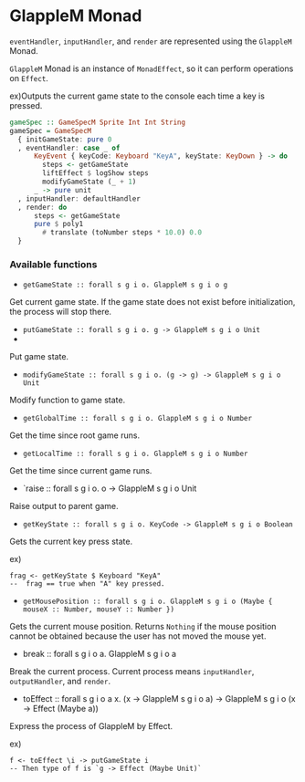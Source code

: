 # GlappleM Monad

`eventHandler`, `inputHandler`, and `render` are represented using the `GlappleM` Monad.

`GlappleM` Monad is an instance of `MonadEffect`, so it can perform operations on `Effect`.

ex)Outputs the current game state to the console each time a key is pressed.

```purescript
gameSpec :: GameSpecM Sprite Int Int String
gameSpec = GameSpecM
  { initGameState: pure 0
  , eventHandler: case _ of
      KeyEvent { keyCode: Keyboard "KeyA", keyState: KeyDown } -> do
        steps <- getGameState
        liftEffect $ logShow steps
        modifyGameState (_ + 1)
      _ -> pure unit
  , inputHandler: defaultHandler
  , render: do
      steps <- getGameState
      pure $ poly1
        # translate (toNumber steps * 10.0) 0.0
  }
```

### Available functions
- `getGameState :: forall s g i o. GlappleM s g i o g`

Get current game state. If the game state does not exist before initialization, the process will stop there.

- `putGameState :: forall s g i o. g -> GlappleM s g i o Unit`
- 
Put game state.

- `modifyGameState :: forall s g i o. (g -> g) -> GlappleM s g i o Unit`

Modify function to game state.

- `getGlobalTime :: forall s g i o. GlappleM s g i o Number`

Get the time since root game runs.

- `getLocalTime :: forall s g i o. GlappleM s g i o Number`

Get the time since current game runs.

- `raise :: forall s g i o. o -> GlappleM s g i o Unit

Raise output to parent game.

- `getKeyState :: forall s g i o. KeyCode -> GlappleM s g i o Boolean`

Gets the current key press state.

ex)
```
frag <- getKeyState $ Keyboard "KeyA"
--  frag == true when "A" key pressed.
```

- `getMousePosition :: forall s g i o. GlappleM s g i o (Maybe { mouseX :: Number, mouseY :: Number })`

Gets the current mouse position. Returns `Nothing` if the mouse position cannot be obtained because the user has not moved the mouse yet.

- break :: forall s g i o a. GlappleM s g i o a

Break the current process. Current process means `inputHandler`, `outputHandler`, and `render`. 

- toEffect :: forall s g i o a x. (x -> GlappleM s g i o a) -> GlappleM s g i o (x -> Effect (Maybe a))

Express the process of GlappleM by Effect.

ex)
```
f <- toEffect \i -> putGameState i
-- Then type of f is `g -> Effect (Maybe Unit)`
```

